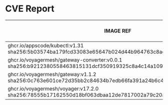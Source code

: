 # CVE Report
|                                                        IMAGE REF                                                        |      OS       | CRITICAL<BR>(OS, OTHER) | HIGH<BR>(OS, OTHER) | MEDIUM<BR>(OS, OTHER) | LOW<BR>(OS, OTHER) | UNKNOWN<BR>(OS, OTHER) |
|-------------------------------------------------------------------------------------------------------------------------|---------------|-------------------------|---------------------|-----------------------|--------------------|------------------------|
| ghcr.io/appscode/kubectl:v1.31<br>sha256:5b03574ba179fcd33083e65647b024d44b964763c8ade8ae910ea017eab9f9a0               |               | 0, 0                    | 0, 1                | 0, 2                  | 0, 0               | 0, 1                   |
| ghcr.io/voyagermesh/gateway-converter:v0.0.1<br>sha256:b9212380558463815131dcf350919325c8a4c14a109fb078fb5cbc192429d2d0 | alpine 3.20.3 | 0, 1                    | 0, 1                | 2, 2                  | 2, 0               | 0, 1                   |
| ghcr.io/voyagermesh/gateway:v1.1.2<br>sha256:0c763e601ce72d35bb2c84634b7edb66fa391a24b6c47baec7bf89ed1e03d6de           | debian 12.6   | 0, 1                    | 0, 1                | 0, 0                  | 0, 0               | 0, 1                   |
| ghcr.io/voyagermesh/voyager:v17.2.0<br>sha256:78555b17162550d18bf063dbaa12de7817002a79c20a134d6ec243c1718a0a47          | alpine 3.20.3 | 0, 1                    | 0, 2                | 3, 4                  | 3, 1               | 0, 2                   |

